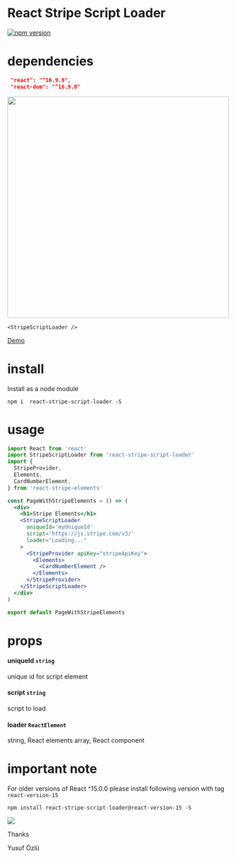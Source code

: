 React Stripe Script Loader
====

[![npm version](https://badge.fury.io/js/react-stripe-script-loader.svg)](https://badge.fury.io/js/react-stripe-script-loader)

dependencies
===
```json
 "react": "^16.9.0",
 "react-dom": "^16.9.0"
 ```


<img width="500" src="https://raw.githubusercontent.com/ozluy/react-stripe-script-loader/master/Screenshot%202019-09-10%20at%2022.39.54.png" />


```
<StripeScriptLoader />
```

<a target="_blank" rel="noopener noreferrer" href="http://ozluy.github.io/projects/react-stripe-script-loader"> Demo </a>

install 
===
Install as a node module

`npm i  react-stripe-script-loader -S`


usage
===
```jsx
import React from 'react'
import StripeScriptLoader from 'react-stripe-script-loader'
import {
  StripeProvider,
  Elements,
  CardNumberElement,
} from 'react-stripe-elements'

const PageWithStripeElements = () => (
  <div>
    <h1>Stripe Elements</h1>
    <StripeScriptLoader
      uniqueId='myUniqueId'
      script='https://js.stripe.com/v3/'
      loader="Loading..."
    >
      <StripeProvider apiKey="stripeApiKey">
        <Elements>
          <CardNumberElement />
        </Elements>
      </StripeProvider>
    </StripeScriptLoader>
  </div>
)

export default PageWithStripeElements
```

props
===
 #### uniqueId `string` 
 unique id for script element
 
 #### script `string` 
 script to load
 
 #### loader `ReactElement`
 string, React elements array, React component
 
 important note
===

For older versions of React ^15.0.0 please install following version with tag `react-version-15`

 `npm install react-stripe-script-loader@react-version-15 -S`


<a href="https://paypal.me/ozluy"> <img src="https://github.com/ozluy/react-stripe-script-loader/blob/master/buy-me-a-coffee-with-paypal.png" /></a>

Thanks

Yusuf Özlü
